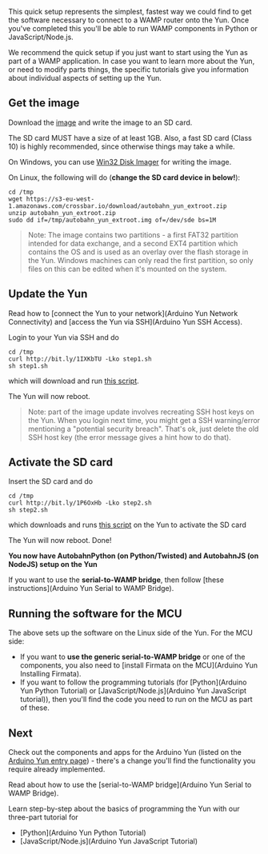 This quick setup represents the simplest, fastest way we could find to get the software necessary to connect to a WAMP router onto the Yun. Once you've completed this you'll be able to run WAMP components in Python or JavaScript/Node.js.

We recommend the quick setup if you just want to start using the Yun as part of a WAMP application. In case you want to learn more about the Yun, or need to modify parts things, the specific tutorials give you information about individual aspects of setting up the Yun.

## Get the image

Download the [image](https://s3-eu-west-1.amazonaws.com/crossbar.io/download/autobahn_yun_extroot.zip) and write the image to an SD card.

The SD card MUST have a size of at least 1GB. Also, a fast SD card (Class 10) is highly recommended, since otherwise things may take a while.

On Windows, you can use [Win32 Disk Imager](http://sourceforge.net/projects/win32diskimager/) for writing the image.

On Linux, the following will do (**change the SD card device in below!**):

```console
cd /tmp
wget https://s3-eu-west-1.amazonaws.com/crossbar.io/download/autobahn_yun_extroot.zip
unzip autobahn_yun_extroot.zip
sudo dd if=/tmp/autobahn_yun_extroot.img of=/dev/sde bs=1M
```

> Note: The image contains two partitions - a first FAT32 partition intended for data exchange, and a second EXT4 partition which contains the OS and is used as an overlay over the flash storage in the Yun. Windows machines can only read the first partition, so only files on this can be edited when it's mounted on the system.

## Update the Yun

Read how to [connect the Yun to your network](Arduino Yun Network Connectivity) and [access the Yun via SSH](Arduino Yun SSH Access).

Login to your Yun via SSH and do

```console
cd /tmp
curl http://bit.ly/1IXKbTU -Lko step1.sh
sh step1.sh
```

which will download and run [this script](https://raw.githubusercontent.com/crossbario/crossbarexamples/master/iotcookbook/device/yun/quickinstall/step1.sh).

The Yun will now reboot.

> Note: part of the image update involves recreating SSH host keys on the Yun. When you login next time, you might get a SSH warning/error mentioning a "potential security breach". That's ok, just delete the old SSH host key (the error message gives a hint how to do that).


## Activate the SD card

Insert the SD card and do

```console
cd /tmp
curl http://bit.ly/1P6OxHb -Lko step2.sh
sh step2.sh
```

which downloads and runs [this script](https://raw.githubusercontent.com/crossbario/crossbarexamples/master/iotcookbook/device/yun/quickinstall/step2.sh) on the Yun to activate the SD card

The Yun will now reboot. Done!

**You now have AutobahnPython (on Python/Twisted) and AutobahnJS (on NodeJS) setup on the Yun**

If you want to use the **serial-to-WAMP bridge**, then follow [these instructions](Arduino Yun Serial to WAMP Bridge).

## Running the software for the MCU

The above sets up the software on the Linux side of the Yun. For the MCU side:

* If you want to **use the generic serial-to-WAMP bridge** or one of the components, you also need to [install Firmata on the MCU](Arduino Yun Installing Firmata).
* If you want to follow the programming tutorials (for [Python](Arduino Yun Python Tutorial) or [JavaScript/Node.js](Arduino Yun JavaScript tutorial)), then you'll find the code you need to run on the MCU as part of these.

## Next

Check out the components and apps for the Arduino Yun (listed on the [Arduino Yun entry page](Arduino-Yun)) - there's a change you'll find the functionality you require already implemented.

Read about how to use the [serial-to-WAMP bridge](Arduino Yun Serial to WAMP Bridge).

Learn step-by-step about the basics of programming the Yun with our three-part tutorial for

* [Python](Arduino Yun Python Tutorial)
* [JavaScript/Node.js](Arduino Yun JavaScript Tutorial)



